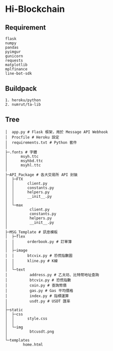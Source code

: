 # Hi-Blockchain

## Requirement

    flask
    numpy
    pandas
    pyimgur
    gunicorn
    requests
    matplotlib
    mplfinance
    line-bot-sdk

## Buildpack

    1. heroku/python
    2. numrut/ta-lib

## Tree

    │  app.py # Flask 框架，用於 Message API Webhook
    │  Procfile # Heroku 設定
    │  requirements.txt # Python 套件
    │
    ├─.fonts # 字體
    │      msyh.ttc
    │      msyhbd.ttc
    │      msyhl.ttc
    │
    ├─API_Package # 各大交易所 API 封裝
    │  ├─FTX
    │  │      client.py
    │  │      constants.py
    │  │      helpers.py
    │  │      __init__.py
    │  │
    │  └─max
    │          client.py
    │          constants.py
    │          helpers.py
    │          __init__.py
    │
    ├─MSG_Template # 訊息模板
    │  ├─flex
    │  │      orderbook.py # 訂單簿
    │  │
    │  ├─image
    │  │      btcvix.py # 恐慌指數圖
    │  │      kline.py # K線
    │  │
    │  └─text
    │          address.py # 乙太坊、比特幣地址查詢
    │          btcvix.py # 恐慌指數
    │          coin.py # 查詢幣價
    │          gas.py # Gas 平均價格
    │          index.py # 指標運算
    │          usdt.py # USDT 匯率
    │
    ├─static
    │  ├─css
    │  │      style.css
    │  │
    │  └─img
    │          btcusdt.png
    │
    └─templates
            home.html